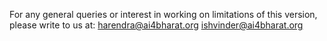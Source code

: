 For any general queries or interest in working on limitations of this version, please write to us at:
harendra@ai4bharat.org
ishvinder@ai4bharat.org
